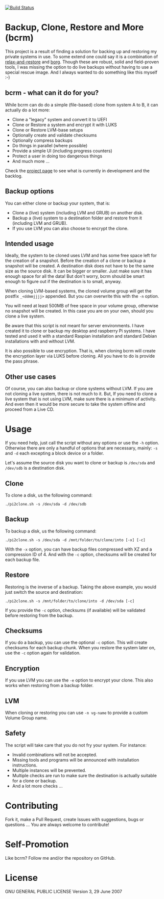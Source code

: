 [![Build Status](https://travis-ci.org/Jeansen/bcrm.svg?branch=master)](https://travis-ci.org/Jeansen/bcrm)

# Backup, Clone, Restore and More (bcrm)

This project is a result of finding a solution for backing up and restoring my private systems in use. To some extend
one could say it is a combination of [relax-and-restore](http://relax-and-recover.org) and
[borg](https://www.borgbackup.org). Though these are robust, solid and field-proven tools, I was missing the option to
do live backups without having to use a special rescue image. And I always wanted to do something like this myself :-)

## bcrm - what can it do for you?

While bcrm can do do a simple (file-based) clone from system A to B, it can actually do a lot more:

-   Clone a "legacy" system and convert it to UEFI
-   Clone or Restore a system and encrypt it with LUKS
-   Clone or Restore LVM-base setups
-   Optionally create and validate checksums
-   Optionally compress backups
-   Do things in parallel (where possible)
-   Provide a simple UI (including progress counters)
-   Protect a user in doing too dangerous things
-   And much more ... 

Check the [project page](https://github.com/Jeansen/bcrm/projects/1) to see what is currently in development and the 
backlog.

## Backup options

You can either clone or backup your system, that is:

-   Clone a (live) system (including LVM and GRUB) on another disk.
-   Backup a (live) system to a destination folder and restore from it (including LVM and GRUB).
-   If you use LVM you can also choose to encrypt the clone.

## Intended usage

Ideally, the system to be cloned uses LVM and has some free space left for the creation of a snapshot. Before the 
creation of a clone or backup a snapshot will be created. A destination disk does not have to be the same size as the
source disk. It can be bigger or smaller. Just make sure it has enough space for all the data! But don't worry, bcrm
should be smart enough to figure out if the destination is to small, anyway.

When cloning LVM-based systems, the cloned volume group will get the postfix `_<ddmmjjjj>` appended. But you can
overwrite this with the `-n` option.

You will need at least 500MB of free space in your volume group, otherwise no snapshot will be created. In this case you
are on your own, should you clone a live system.

Be aware that this script is not meant for server environments. I have created it to clone or backup my desktop and 
raspberry Pi systems. I have tested and used it with a standard Raspian installation and standard Debian installations
with and without LVM.

It is also possible to use encryption. That is, when cloning bcrm will create the encryption layer via LUKS before cloning.
All you have to do is provide the pass phrase.

## Other use cases

Of course, you can also backup or clone systems without LVM. If you are not cloning a live system, there is not much to
it. But, If you need to clone a live system that is not using LVM, make sure there is a minimum of activity. And even 
then it would be more secure to take the system offline and proceed from a Live CD.

# Usage

If you need help, just call the script without any options or use the `-h` option.  Otherwise there are only a handful
of options that are necessary, mainly: `-s` and `-d` each excepting a block device or a folder.

Let's assume the source disk you want to clone or backup is `/dev/sda` and `/dev/sdb` is a destination disk.

## Clone

To clone a disk, us the following command:

    ./pi2clone.sh -s /dev/sda -d /dev/sdb

## Backup

To backup a disk, us the following command:

    ./pi2clone.sh -s /dev/sda -d /mnt/folder/to/clone/into [-x] [-c]

With the `-x` option, you can have backup files compressed with XZ and a compression ID of 4. 
And with the `-c` option, checksums will be created for each backup file.

## Restore

Restoring is the inverse of a backup. Taking the above example, you would just switch the source and
destination:

    ./pi2clone.sh -s /mnt/folder/to/clone/into -d /dev/sda [-c]

If you provide the `-c` option, checksums (if available) will be validated before restoring from the backup.

## Checksums

If you do a backup, you can use the optional `-c` option. This will create checksums for each backup chunk. When you
restore the system later on, use the `-c` option again for validation.

## Encryption

If you use LVM you can use the `-e` option to encrypt your clone. This also works when restoring from a backup folder.

## LVM

When cloning or restoring you can use `-n vg-name` to provide a custom Volume Group name.

## Safety

The script will take care that you do not fry your system. For instance:

-   Invalid combinations will not be accepted. 
-   Missing tools and programs will be announced with installation instructions. 
-   Multiple instances will be prevented. 
-   Multiple checks are run to make sure the destination is actually suitable for a clone or backup.
-   And a lot more checks ...

# Contributing

Fork it, make a Pull Request, create Issues with suggestions, bugs or questions ... You are always welcome to 
contribute!

# Self-Promotion

Like bcrm? Follow me and/or the repository on GitHub.

# License

GNU GENERAL PUBLIC LICENSE Version 3, 29 June 2007
